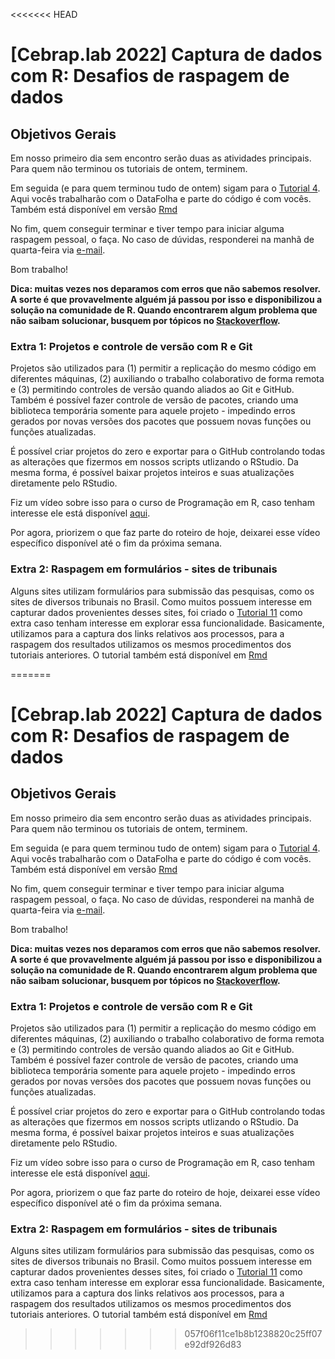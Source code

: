 <<<<<<< HEAD
# [Cebrap.lab 2022] Captura de dados com R: Desafios de raspagem de dados

## Objetivos Gerais

Em nosso primeiro dia sem encontro serão duas as atividades principais. Para quem não terminou os tutoriais de ontem, terminem. 

Em seguida (e para quem terminou tudo de ontem) sigam para o [Tutorial 4](https://github.com/thiagomeireles/cebraplab_captura_2022/blob/main/tutoriais/Tutorial_04.md). Aqui vocês trabalharão com o DataFolha e parte do código é com vocês. Também está disponível em versão [Rmd](https://github.com/thiagomeireles/cebraplab_captura_2022/blob/main/tutoriais/Tutorial_04.Rmd)

No fim, quem conseguir terminar e tiver tempo para iniciar alguma raspagem pessoal, o faça. No caso de dúvidas, responderei na manhã de quarta-feira via [e-mail](mailto:thiagomeireles@usp.br).

Bom trabalho!

**Dica: muitas vezes nos deparamos com erros que não sabemos resolver. A sorte é que provavelmente alguém já passou por isso e disponibilizou a solução na comunidade de R. Quando encontrarem algum problema que não saibam solucionar, busquem por tópicos no [Stackoverflow](https://pt.stackoverflow.com/).**

### Extra 1: Projetos e controle de versão com R e Git

Projetos são utilizados para (1) permitir a replicação do mesmo código em diferentes máquinas, (2) auxiliando o trabalho colaborativo de forma remota e (3) permitindo controles de versão quando aliados ao Git e GitHub. Também é possível fazer controle de versão de pacotes, criando uma biblioteca temporária somente para aquele projeto - impedindo erros gerados por novas versões dos pacotes que possuem novas funções ou funções atualizadas.

É possível criar projetos do zero e exportar para o GitHub controlando todas as alterações que fizermos em nossos scripts utlizando o RStudio. Da mesma forma, é possível baixar projetos inteiros e suas atualizações diretamente pelo RStudio.

Fiz um vídeo sobre isso para o curso de Programação em R, caso tenham interesse ele está disponível [aqui](https://drive.google.com/file/d/1UUYM1waNaGWsOsVl7Tj968ryKaLdYGTU/view?usp=sharing).

Por agora, priorizem o que faz parte do roteiro de hoje, deixarei esse vídeo específico disponível até o fim da próxima semana.

### Extra 2: Raspagem em formulários - sites de tribunais

Alguns sites utilizam formulários para submissão das pesquisas, como os sites de diversos tribunais no Brasil. Como muitos possuem interesse em capturar dados provenientes desses sites, foi criado o [Tutorial 11](https://github.com/thiagomeireles/cebraplab_captura_2022/blob/main/tutoriais/Tutorial_11.md) como extra caso tenham interesse em explorar essa funcionalidade. Basicamente, utilizamos para a captura dos links relativos aos processos, para a raspagem dos resultados utilizamos os mesmos procedimentos dos tutoriais anteriores. O tutorial também está disponível em [Rmd](https://github.com/thiagomeireles/cebraplab_captura_2022/blob/main/tutoriais/Tutorial_11.Rmd)



=======
# [Cebrap.lab 2022] Captura de dados com R: Desafios de raspagem de dados

## Objetivos Gerais

Em nosso primeiro dia sem encontro serão duas as atividades principais. Para quem não terminou os tutoriais de ontem, terminem. 

Em seguida (e para quem terminou tudo de ontem) sigam para o [Tutorial 4](https://github.com/thiagomeireles/cebraplab_captura_2022/blob/main/tutoriais/Tutorial_04.md). Aqui vocês trabalharão com o DataFolha e parte do código é com vocês. Também está disponível em versão [Rmd](https://github.com/thiagomeireles/cebraplab_captura_2022/blob/main/tutoriais/Tutorial_04.Rmd)

No fim, quem conseguir terminar e tiver tempo para iniciar alguma raspagem pessoal, o faça. No caso de dúvidas, responderei na manhã de quarta-feira via [e-mail](mailto:thiagomeireles@usp.br).

Bom trabalho!

**Dica: muitas vezes nos deparamos com erros que não sabemos resolver. A sorte é que provavelmente alguém já passou por isso e disponibilizou a solução na comunidade de R. Quando encontrarem algum problema que não saibam solucionar, busquem por tópicos no [Stackoverflow](https://pt.stackoverflow.com/).**

### Extra 1: Projetos e controle de versão com R e Git

Projetos são utilizados para (1) permitir a replicação do mesmo código em diferentes máquinas, (2) auxiliando o trabalho colaborativo de forma remota e (3) permitindo controles de versão quando aliados ao Git e GitHub. Também é possível fazer controle de versão de pacotes, criando uma biblioteca temporária somente para aquele projeto - impedindo erros gerados por novas versões dos pacotes que possuem novas funções ou funções atualizadas.

É possível criar projetos do zero e exportar para o GitHub controlando todas as alterações que fizermos em nossos scripts utlizando o RStudio. Da mesma forma, é possível baixar projetos inteiros e suas atualizações diretamente pelo RStudio.

Fiz um vídeo sobre isso para o curso de Programação em R, caso tenham interesse ele está disponível [aqui](https://drive.google.com/file/d/1UUYM1waNaGWsOsVl7Tj968ryKaLdYGTU/view?usp=sharing).

Por agora, priorizem o que faz parte do roteiro de hoje, deixarei esse vídeo específico disponível até o fim da próxima semana.

### Extra 2: Raspagem em formulários - sites de tribunais

Alguns sites utilizam formulários para submissão das pesquisas, como os sites de diversos tribunais no Brasil. Como muitos possuem interesse em capturar dados provenientes desses sites, foi criado o [Tutorial 11](https://github.com/thiagomeireles/cebraplab_captura_2022/blob/main/tutoriais/Tutorial_11.md) como extra caso tenham interesse em explorar essa funcionalidade. Basicamente, utilizamos para a captura dos links relativos aos processos, para a raspagem dos resultados utilizamos os mesmos procedimentos dos tutoriais anteriores. O tutorial também está disponível em [Rmd](https://github.com/thiagomeireles/cebraplab_captura_2022/blob/main/tutoriais/Tutorial_11.Rmd)



>>>>>>> 057f06f11ce1b8b1238820c25ff07e92df926d83
